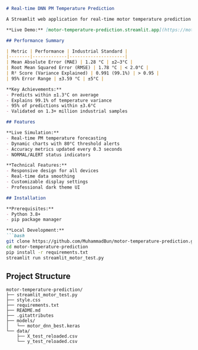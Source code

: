 ```markdown
# Real-time DNN PM Temperature Prediction

A Streamlit web application for real-time motor temperature prediction using Deep Neural Networks with industrial-grade accuracy.

**Live Demo:** [motor-temperature-prediction.streamlit.app](https://motor-temperature-prediction.streamlit.app)

## Performance Summary

| Metric | Performance | Industrial Standard |
|--------|-------------|---------------------|
| Mean Absolute Error (MAE) | 1.28 °C | ±2–3°C |
| Root Mean Squared Error (RMSE) | 1.78 °C | < 2.0°C |
| R² Score (Variance Explained) | 0.991 (99.1%) | > 0.95 |
| 95% Error Range | ±3.59 °C | ±5°C |

**Key Achievements:**
- Predicts within ±1.3°C on average
- Explains 99.1% of temperature variance  
- 95% of predictions within ±3.6°C
- Validated on 1.3+ million industrial samples

## Features

**Live Simulation:**
- Real-time PM temperature forecasting
- Dynamic charts with 80°C threshold alerts
- Accuracy metrics updated every 0.3 seconds
- NORMAL/ALERT status indicators

**Technical Features:**
- Responsive design for all devices
- Real-time data smoothing
- Customizable display settings
- Professional dark theme UI

## Installation

**Prerequisites:**
- Python 3.8+
- pip package manager

**Local Development:**
```bash
git clone https://github.com/MuhammadBun/motor-temperature-prediction.git
cd motor-temperature-prediction
pip install -r requirements.txt
streamlit run streamlit_motor_test.py
```

## Project Structure

```
motor-temperature-prediction/
├── streamlit_motor_test.py
├── style.css
├── requirements.txt
├── README.md
├── .gitattributes
├── models/
│   └── motor_dnn_best.keras
└── data/
    ├── X_test_reloaded.csv
    └── y_test_reloaded.csv
```
 